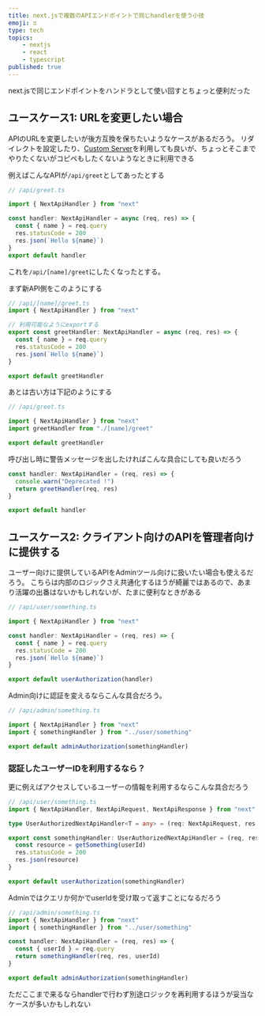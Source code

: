 ```yaml
---
title: next.jsで複数のAPIエンドポイントで同じhandlerを使う小技
emoji: ♊️
type: tech
topics: 
    - nextjs
    - react
    - typescript
published: true
---
```


next.jsで同じエンドポイントをハンドラとして使い回すとちょっと便利だった

## ユースケース1: URLを変更したい場合

APIのURLを変更したいが後方互換を保ちたいようなケースがあるだろう。
リダイレクトを設定したり、[Custom Server](https://nextjs.org/docs/advanced-features/custom-server)を利用しても良いが、ちょっとそこまでやりたくないがコピペもしたくないようなときに利用できる

例えばこんなAPIが`/api/greet`としてあったとする

```ts
// /api/greet.ts

import { NextApiHandler } from "next"

const handler: NextApiHandler = async (req, res) => {
  const { name } = req.query
  res.statusCode = 200
  res.json(`Hello ${name}`)
}
export default handler

```

これを`/api/[name]/greet`にしたくなったとする。

まず新API側をこのようにする

```ts
// /api/[name]/greet.ts
import { NextApiHandler } from "next"

// 利用可能なようにexportする
export const greetHandler: NextApiHandler = async (req, res) => {
  const { name } = req.query
  res.statusCode = 200
  res.json(`Hello ${name}`)
}

export default greetHandler
```

あとは古い方は下記のようにする

```ts
// /api/greet.ts

import { NextApiHandler } from "next"
import greetHandler from "./[name]/greet"

export default greetHandler
```

呼び出し時に警告メッセージを出したければこんな具合にしても良いだろう

```ts
const handler: NextApiHandler = (req, res) => {
  console.warn("Deprecated !")
  return greetHandler(req, res)
}

export default handler
```

## ユースケース2: クライアント向けのAPIを管理者向けに提供する

ユーザー向けに提供しているAPIをAdminツール向けに扱いたい場合も使えるだろう。
こちらは内部のロジックさえ共通化するほうが綺麗ではあるので、あまり活躍の出番はないかもしれないが、たまに便利なときがある

```ts
// /api/user/something.ts

import { NextApiHandler } from "next"

const handler: NextApiHandler = (req, res) => {
  const { name } = req.query
  res.statusCode = 200
  res.json(`Hello ${name}`)
}

export default userAuthorization(handler)
```

Admin向けに認証を変えるならこんな具合だろう。

```ts
// /api/admin/something.ts

import { NextApiHandler } from "next"
import { somethingHandler } from "../user/something"

export default adminAuthorization(somethingHandler)
```

### 認証したユーザーIDを利用するなら？
更に例えばアクセスしているユーザーの情報を利用するならこんな具合だろう

```ts
// /api/user/something.ts
import { NextApiHandler, NextApiRequest, NextApiResponse } from "next"

type UserAuthorizedNextApiHandler<T = any> = (req: NextApiRequest, res: NextApiResponse<T>, authorizedUserId: string) => void | Promise<void>

export const somethingHandler: UserAuthorizedNextApiHandler = (req, res, userId) => {
  const resource = getSomething(userId)
  res.statusCode = 200
  res.json(resource)
}

export default userAuthorization(somethingHandler)
```

Adminではクエリか何かでuserIdを受け取って返すことになるだろう

```ts
// /api/admin/something.ts
import { NextApiHandler } from "next"
import { somethingHandler } from "../user/something"

const handler: NextApiHandler = (req, res) => {
  const { userId } = req.query
  return somethingHandler(req, res, userId)
}

export default adminAuthorization(somethingHandler)
```

ただここまで来るならhandlerで行わず別途ロジックを再利用するほうが妥当なケースが多いかもしれない